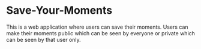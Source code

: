 # Save-Your-Moments
This is a web application where users can save their moments. Users can make their moments public which 
can be seen by everyone  or private which can be seen by that user only.
